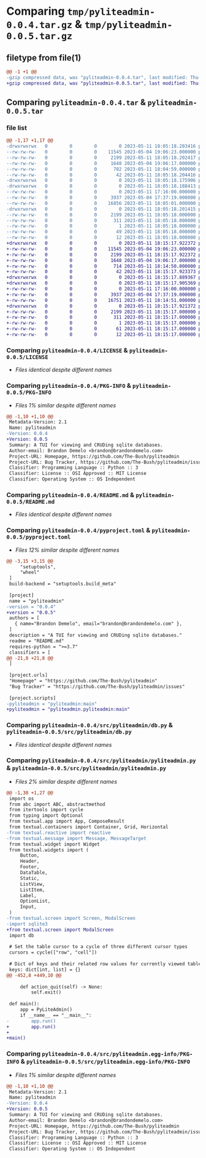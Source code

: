 # Comparing `tmp/pyliteadmin-0.0.4.tar.gz` & `tmp/pyliteadmin-0.0.5.tar.gz`

## filetype from file(1)

```diff
@@ -1 +1 @@
-gzip compressed data, was "pyliteadmin-0.0.4.tar", last modified: Thu May 11 18:05:18 2023, max compression
+gzip compressed data, was "pyliteadmin-0.0.5.tar", last modified: Thu May 11 18:15:17 2023, max compression
```

## Comparing `pyliteadmin-0.0.4.tar` & `pyliteadmin-0.0.5.tar`

### file list

```diff
@@ -1,17 +1,17 @@
-drwxrwxrwx   0        0        0        0 2023-05-11 18:05:18.203416 pyliteadmin-0.0.4/
--rw-rw-rw-   0        0        0    11545 2023-05-04 19:06:23.000000 pyliteadmin-0.0.4/LICENSE
--rw-rw-rw-   0        0        0     2199 2023-05-11 18:05:18.202417 pyliteadmin-0.0.4/PKG-INFO
--rw-rw-rw-   0        0        0     1648 2023-05-04 19:06:17.000000 pyliteadmin-0.0.4/README.md
--rw-rw-rw-   0        0        0      702 2023-05-11 18:04:59.000000 pyliteadmin-0.0.4/pyproject.toml
--rw-rw-rw-   0        0        0       42 2023-05-11 18:05:18.204416 pyliteadmin-0.0.4/setup.cfg
-drwxrwxrwx   0        0        0        0 2023-05-11 18:05:18.175906 pyliteadmin-0.0.4/src/
-drwxrwxrwx   0        0        0        0 2023-05-11 18:05:18.188413 pyliteadmin-0.0.4/src/pyliteadmin/
--rw-rw-rw-   0        0        0        0 2023-05-11 17:16:00.000000 pyliteadmin-0.0.4/src/pyliteadmin/__init__.py
--rw-rw-rw-   0        0        0     3937 2023-05-04 17:37:19.000000 pyliteadmin-0.0.4/src/pyliteadmin/db.py
--rw-rw-rw-   0        0        0    16856 2023-05-11 18:05:01.000000 pyliteadmin-0.0.4/src/pyliteadmin/pyliteadmin.py
-drwxrwxrwx   0        0        0        0 2023-05-11 18:05:18.201415 pyliteadmin-0.0.4/src/pyliteadmin.egg-info/
--rw-rw-rw-   0        0        0     2199 2023-05-11 18:05:18.000000 pyliteadmin-0.0.4/src/pyliteadmin.egg-info/PKG-INFO
--rw-rw-rw-   0        0        0      311 2023-05-11 18:05:18.000000 pyliteadmin-0.0.4/src/pyliteadmin.egg-info/SOURCES.txt
--rw-rw-rw-   0        0        0        1 2023-05-11 18:05:18.000000 pyliteadmin-0.0.4/src/pyliteadmin.egg-info/dependency_links.txt
--rw-rw-rw-   0        0        0       49 2023-05-11 18:05:18.000000 pyliteadmin-0.0.4/src/pyliteadmin.egg-info/entry_points.txt
--rw-rw-rw-   0        0        0       12 2023-05-11 18:05:18.000000 pyliteadmin-0.0.4/src/pyliteadmin.egg-info/top_level.txt
+drwxrwxrwx   0        0        0        0 2023-05-11 18:15:17.922372 pyliteadmin-0.0.5/
+-rw-rw-rw-   0        0        0    11545 2023-05-04 19:06:23.000000 pyliteadmin-0.0.5/LICENSE
+-rw-rw-rw-   0        0        0     2199 2023-05-11 18:15:17.922372 pyliteadmin-0.0.5/PKG-INFO
+-rw-rw-rw-   0        0        0     1648 2023-05-04 19:06:17.000000 pyliteadmin-0.0.5/README.md
+-rw-rw-rw-   0        0        0      714 2023-05-11 18:14:50.000000 pyliteadmin-0.0.5/pyproject.toml
+-rw-rw-rw-   0        0        0       42 2023-05-11 18:15:17.923373 pyliteadmin-0.0.5/setup.cfg
+drwxrwxrwx   0        0        0        0 2023-05-11 18:15:17.889367 pyliteadmin-0.0.5/src/
+drwxrwxrwx   0        0        0        0 2023-05-11 18:15:17.905369 pyliteadmin-0.0.5/src/pyliteadmin/
+-rw-rw-rw-   0        0        0        0 2023-05-11 17:16:00.000000 pyliteadmin-0.0.5/src/pyliteadmin/__init__.py
+-rw-rw-rw-   0        0        0     3937 2023-05-04 17:37:19.000000 pyliteadmin-0.0.5/src/pyliteadmin/db.py
+-rw-rw-rw-   0        0        0    16751 2023-05-11 18:14:51.000000 pyliteadmin-0.0.5/src/pyliteadmin/pyliteadmin.py
+drwxrwxrwx   0        0        0        0 2023-05-11 18:15:17.921372 pyliteadmin-0.0.5/src/pyliteadmin.egg-info/
+-rw-rw-rw-   0        0        0     2199 2023-05-11 18:15:17.000000 pyliteadmin-0.0.5/src/pyliteadmin.egg-info/PKG-INFO
+-rw-rw-rw-   0        0        0      311 2023-05-11 18:15:17.000000 pyliteadmin-0.0.5/src/pyliteadmin.egg-info/SOURCES.txt
+-rw-rw-rw-   0        0        0        1 2023-05-11 18:15:17.000000 pyliteadmin-0.0.5/src/pyliteadmin.egg-info/dependency_links.txt
+-rw-rw-rw-   0        0        0       61 2023-05-11 18:15:17.000000 pyliteadmin-0.0.5/src/pyliteadmin.egg-info/entry_points.txt
+-rw-rw-rw-   0        0        0       12 2023-05-11 18:15:17.000000 pyliteadmin-0.0.5/src/pyliteadmin.egg-info/top_level.txt
```

### Comparing `pyliteadmin-0.0.4/LICENSE` & `pyliteadmin-0.0.5/LICENSE`

 * *Files identical despite different names*

### Comparing `pyliteadmin-0.0.4/PKG-INFO` & `pyliteadmin-0.0.5/PKG-INFO`

 * *Files 1% similar despite different names*

```diff
@@ -1,10 +1,10 @@
 Metadata-Version: 2.1
 Name: pyliteadmin
-Version: 0.0.4
+Version: 0.0.5
 Summary: A TUI for viewing and CRUDing sqlite databases.
 Author-email: Brandon Demelo <brandon@brandondemelo.com>
 Project-URL: Homepage, https://github.com/The-Bush/pyliteadmin
 Project-URL: Bug Tracker, https://github.com/The-Bush/pyliteadmin/issues
 Classifier: Programming Language :: Python :: 3
 Classifier: License :: OSI Approved :: MIT License
 Classifier: Operating System :: OS Independent
```

### Comparing `pyliteadmin-0.0.4/README.md` & `pyliteadmin-0.0.5/README.md`

 * *Files identical despite different names*

### Comparing `pyliteadmin-0.0.4/pyproject.toml` & `pyliteadmin-0.0.5/pyproject.toml`

 * *Files 12% similar despite different names*

```diff
@@ -3,15 +3,15 @@
     "setuptools",
     "wheel"
 ]
 build-backend = "setuptools.build_meta"
 
 [project]
 name = "pyliteadmin"
-version = "0.0.4"
+version = "0.0.5"
 authors = [
   { name="Brandon Demelo", email="brandon@brandondemelo.com" },
 ]
 description = "A TUI for viewing and CRUDing sqlite databases."
 readme = "README.md"
 requires-python = ">=3.7"
 classifiers = [
@@ -21,8 +21,8 @@
 ]
 
 [project.urls]
 "Homepage" = "https://github.com/The-Bush/pyliteadmin"
 "Bug Tracker" = "https://github.com/The-Bush/pyliteadmin/issues"
 
 [project.scripts]
-pyliteadmin = "pyliteadmin:main"
+pyliteadmin = "pyliteadmin.pyliteadmin:main"
```

### Comparing `pyliteadmin-0.0.4/src/pyliteadmin/db.py` & `pyliteadmin-0.0.5/src/pyliteadmin/db.py`

 * *Files identical despite different names*

### Comparing `pyliteadmin-0.0.4/src/pyliteadmin/pyliteadmin.py` & `pyliteadmin-0.0.5/src/pyliteadmin/pyliteadmin.py`

 * *Files 2% similar despite different names*

```diff
@@ -1,30 +1,27 @@
 import os
 from abc import ABC, abstractmethod
 from itertools import cycle
 from typing import Optional
 from textual.app import App, ComposeResult
 from textual.containers import Container, Grid, Horizontal
-from textual.reactive import reactive
-from textual.message import Message, MessageTarget
 from textual.widget import Widget
 from textual.widgets import (
     Button,
     Header,
     Footer,
     DataTable,
     Static,
     ListView,
     ListItem,
     Label,
     OptionList,
     Input,
 )
-from textual.screen import Screen, ModalScreen
-import sqlite3
+from textual.screen import ModalScreen
 import db
 
 # Set the table cursor to a cycle of three different cursor types
 cursors = cycle(["row", "cell"])
 
 # Dict of keys and their related row values for currently viewed table
 keys: dict[int, list] = {}
@@ -452,8 +449,10 @@
 
     def action_quit(self) -> None:
         self.exit()
 
 def main():
     app = PyLiteAdmin()
     if __name__ == "__main__":
-        app.run()
+        app.run()
+
+main()
```

### Comparing `pyliteadmin-0.0.4/src/pyliteadmin.egg-info/PKG-INFO` & `pyliteadmin-0.0.5/src/pyliteadmin.egg-info/PKG-INFO`

 * *Files 1% similar despite different names*

```diff
@@ -1,10 +1,10 @@
 Metadata-Version: 2.1
 Name: pyliteadmin
-Version: 0.0.4
+Version: 0.0.5
 Summary: A TUI for viewing and CRUDing sqlite databases.
 Author-email: Brandon Demelo <brandon@brandondemelo.com>
 Project-URL: Homepage, https://github.com/The-Bush/pyliteadmin
 Project-URL: Bug Tracker, https://github.com/The-Bush/pyliteadmin/issues
 Classifier: Programming Language :: Python :: 3
 Classifier: License :: OSI Approved :: MIT License
 Classifier: Operating System :: OS Independent
```

